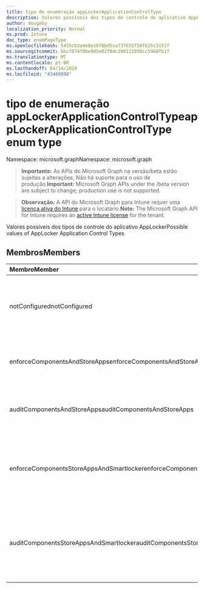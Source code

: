 ```yaml
---
title: tipo de enumeração appLockerApplicationControlType
description: Valores possíveis dos tipos de controle do aplicativo AppLocker
author: dougeby
localization_priority: Normal
ms.prod: Intune
doc_type: enumPageType
ms.openlocfilehash: 5455cb2a4e8e16f8bd5ca737655f50f625c3151f
ms.sourcegitcommit: bbcf074f0be9d5e02f84c290122850cc5968fb1f
ms.translationtype: MT
ms.contentlocale: pt-BR
ms.lasthandoff: 04/14/2020
ms.locfileid: "43469898"
---
```

# <a name="applockerapplicationcontroltype-enum-type"></a><span data-ttu-id="8ee5f-103">tipo de enumeração appLockerApplicationControlType</span><span class="sxs-lookup"><span data-stu-id="8ee5f-103">appLockerApplicationControlType enum type</span></span>

<span data-ttu-id="8ee5f-104">Namespace: microsoft.graph</span><span class="sxs-lookup"><span data-stu-id="8ee5f-104">Namespace: microsoft.graph</span></span>

> <span data-ttu-id="8ee5f-105">**Importante:** As APIs do Microsoft Graph na versão/beta estão sujeitas a alterações; Não há suporte para o uso de produção.</span><span class="sxs-lookup"><span data-stu-id="8ee5f-105">**Important:** Microsoft Graph APIs under the /beta version are subject to change; production use is not supported.</span></span>

> <span data-ttu-id="8ee5f-106">**Observação:** A API do Microsoft Graph para Intune requer uma [licença ativa do Intune](https://go.microsoft.com/fwlink/?linkid=839381) para o locatário.</span><span class="sxs-lookup"><span data-stu-id="8ee5f-106">**Note:** The Microsoft Graph API for Intune requires an [active Intune license](https://go.microsoft.com/fwlink/?linkid=839381) for the tenant.</span></span>

<span data-ttu-id="8ee5f-107">Valores possíveis dos tipos de controle do aplicativo AppLocker</span><span class="sxs-lookup"><span data-stu-id="8ee5f-107">Possible values of AppLocker Application Control Types</span></span>

## <a name="members"></a><span data-ttu-id="8ee5f-108">Membros</span><span class="sxs-lookup"><span data-stu-id="8ee5f-108">Members</span></span>
|<span data-ttu-id="8ee5f-109">Membro</span><span class="sxs-lookup"><span data-stu-id="8ee5f-109">Member</span></span>|<span data-ttu-id="8ee5f-110">Valor</span><span class="sxs-lookup"><span data-stu-id="8ee5f-110">Value</span></span>|<span data-ttu-id="8ee5f-111">Descrição</span><span class="sxs-lookup"><span data-stu-id="8ee5f-111">Description</span></span>|
|:---|:---|:---|
|<span data-ttu-id="8ee5f-112">notConfigured</span><span class="sxs-lookup"><span data-stu-id="8ee5f-112">notConfigured</span></span>|<span data-ttu-id="8ee5f-113">,0</span><span class="sxs-lookup"><span data-stu-id="8ee5f-113">0</span></span>|<span data-ttu-id="8ee5f-114">Valor padrão do dispositivo, nenhum tipo de controle do aplicativo selecionado.</span><span class="sxs-lookup"><span data-stu-id="8ee5f-114">Device default value, no Application Control type selected.</span></span>|
|<span data-ttu-id="8ee5f-115">enforceComponentsAndStoreApps</span><span class="sxs-lookup"><span data-stu-id="8ee5f-115">enforceComponentsAndStoreApps</span></span>|<span data-ttu-id="8ee5f-116">1</span><span class="sxs-lookup"><span data-stu-id="8ee5f-116">1</span></span>|<span data-ttu-id="8ee5f-117">Aplicar o componente do Windows e armazenar aplicativos.</span><span class="sxs-lookup"><span data-stu-id="8ee5f-117">Enforce Windows component and store apps.</span></span>|
|<span data-ttu-id="8ee5f-118">auditComponentsAndStoreApps</span><span class="sxs-lookup"><span data-stu-id="8ee5f-118">auditComponentsAndStoreApps</span></span>|<span data-ttu-id="8ee5f-119">duas</span><span class="sxs-lookup"><span data-stu-id="8ee5f-119">2</span></span>|<span data-ttu-id="8ee5f-120">Auditar o componente do Windows e armazenar aplicativos.</span><span class="sxs-lookup"><span data-stu-id="8ee5f-120">Audit Windows component and store apps.</span></span>|
|<span data-ttu-id="8ee5f-121">enforceComponentsStoreAppsAndSmartlocker</span><span class="sxs-lookup"><span data-stu-id="8ee5f-121">enforceComponentsStoreAppsAndSmartlocker</span></span>|<span data-ttu-id="8ee5f-122">3D</span><span class="sxs-lookup"><span data-stu-id="8ee5f-122">3</span></span>|<span data-ttu-id="8ee5f-123">Aplicar componentes do Windows, armazenar aplicativos e armário inteligente.</span><span class="sxs-lookup"><span data-stu-id="8ee5f-123">Enforce Windows components, store apps and smart locker.</span></span>|
|<span data-ttu-id="8ee5f-124">auditComponentsStoreAppsAndSmartlocker</span><span class="sxs-lookup"><span data-stu-id="8ee5f-124">auditComponentsStoreAppsAndSmartlocker</span></span>|<span data-ttu-id="8ee5f-125">4 </span><span class="sxs-lookup"><span data-stu-id="8ee5f-125">4</span></span>|<span data-ttu-id="8ee5f-126">Auditoria de componentes do Windows, aplicativos de armazenamento e armário inteligente.</span><span class="sxs-lookup"><span data-stu-id="8ee5f-126">Audit Windows components, store apps and smart locker.</span></span>|



